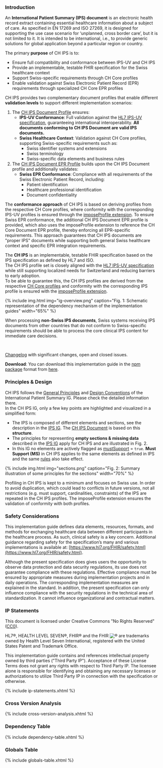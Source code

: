### Introduction
An **International Patient Summary (IPS) document** is an electronic health record extract containing essential healthcare information about a subject of care. As specified in EN 17269 and ISO 27269, it is designed for supporting the use case scenario for ‘unplanned, cross border care’, but it is not limited to it. It is intended to be international, i.e., to provide generic solutions for global application beyond a particular region or country.  

The primary **purpose** of CH IPS is to:
* Ensure full compatibility and conformance between IPS-UV and CH IPS
* Provide an implementable, testable FHIR specification for the Swiss healthcare context
* Support Swiss-specific requirements through CH Core profiles
* Enable validation against Swiss Electronic Patient Record (EPR) requirements through specialized CH Core EPR profiles

CH IPS provides two complementary document profiles that enable different **validation levels** to support different implementation scenarios:
1. The [CH IPS Document Profile](StructureDefinition-ch-ips-document.html) ensures:
   * **IPS-UV Conformance**: Full validation against the [HL7 IPS-UV specification](https://hl7.org/fhir/uv/ips/STU2/), guaranteeing international interoperability. **All documents conforming to CH IPS Document are valid IPS documents.**
   * **Swiss Healthcare Context**: Validation against CH Core profiles, supporting Swiss-specific requirements such as:
      * Swiss identifier systems and extensions
      * Swiss terminology
      * Swiss-specific data elements and business rules
2. The [CH IPS Document EPR Profile](StructureDefinition-ch-ips-document-epr.html) builds upon the CH IPS Document profile and additionally validates:
   * **Swiss EPR Conformance**: Compliance with all requirements of the Swiss Electronic Patient Record, including:
      * Patient identification 
      * Healthcare professional identification
      * Document confidentiality

The **conformance approach** of CH IPS is based on deriving profiles from the respective CH Core profiles, where conformity with the corresponding IPS-UV profiles is ensured through the [imposeProfile extension](https://hl7.org/fhir/extensions/StructureDefinition-structuredefinition-imposeProfile.html). To ensure Swiss EPR conformance, the additional CH IPS Document EPR profile is provided, which also uses the imposeProfile extension to reference the CH Core Document EPR profile, thereby enforcing all EPR-specific requirements. This approach guarantees that CH IPS documents are "proper IPS" documents while supporting both general Swiss healthcare context and specific EPR integration requirements.

The **CH IPS** is an implementable, testable FHIR specification based on the IPS specification as defined by HL7 and ISO.   
The CH IPS profile set is closely aligned with the [HL7 IPS-UV specification](https://hl7.org/fhir/uv/ips/STU2/) while still supporting localized needs for Switzerland and reducing barriers to early adoption.   
To be able to guarantee this, the CH IPS profiles are derived from the respective [CH Core profiles](https://fhir.ch/ig/ch-core/6.0.0-ballot/index.html) and conformity with the corresponding IPS profile is ensured with the [imposeProfile extension](https://hl7.org/fhir/extensions/StructureDefinition-structuredefinition-imposeProfile.html).

{% include img.html img="ig-overview.png" caption="Fig. 1: Schematic representation of the dependency mechanism of the implementation guides" width="65%" %}

When processing **non-Swiss IPS documents**, Swiss systems receiving IPS documents from other countries that do not conform to Swiss-specific requirements should be able to process the core clinical IPS content for immediate care decisions.

<br>

<div markdown="1" class="stu-note">

[Changelog](changelog.html) with significant changes, open and closed issues.

</div>

**Download**: You can download this implementation guide in the [npm package](https://confluence.hl7.org/display/FHIR/NPM+Package+Specification) format from [here](package.tgz).

### Principles & Design
CH IPS follows the [General Principles](https://hl7.org/fhir/uv/ips/STU2/General-Principles.html) and [Design Conventions](https://hl7.org/fhir/uv/ips/STU2/Design-Conventions.html) of the International Patient Summary IG. Please check the detailed information there.    
In the CH IPS IG, only a few key points are highlighted and visualized in a simplified form:
* The IPS is composed of different elements and sections, see the description in the [IPS IG](https://hl7.org/fhir/uv/ips/STU2/Structure-of-the-International-Patient-Summary.html). The [CH IPS Document](document.html) is based on this **structure**.
* The principles for representing **empty sections & missing data** described in the [IPS IG](https://hl7.org/fhir/uv/ips/STU2/Design-Conventions.html#empty-sections--missing-data) apply for CH IPS and are illustrated in Fig. 2.
* In this IG no elements are actively flagged as [mustSupport](https://hl7.org/fhir/r4/conformance-rules.html#mustSupport) = `true`. **Must Support (MS)** in CH IPS applies to the same elements as defined in IPS and the same [rules](https://hl7.org/fhir/uv/ips/STU2/Design-Conventions.html#must-support) also take effect.

{% include img.html img="sections.png" caption="Fig. 2: Summary illustration of some principles for the sections" width="70%" %}

Profiling in CH IPS is kept to a minimum and focuses on Swiss use. In order to avoid duplication, which could lead to conflicts in future versions, not all restrictions (e.g. must support, cardinalities, constraints) of the IPS are repeated in the CH IPS profiles. The imposeProfile extension ensures the validation of conformity with both profiles.

### Safety Considerations
This implementation guide defines data elements, resources, formats, and methods for exchanging healthcare data between different participants in the healthcare process. As such, clinical safety is a key concern. Additional guidance regarding safety for the specification’s many and various implementations is available at: [https://www.hl7.org/FHIR/safety.html](https://www.hl7.org/FHIR/safety.html).

Although the present specification does gives users the opportunity to observe data protection and data security regulations, its use does not guarantee compliance with these regulations. Effective compliance must be ensured by appropriate measures during implementation projects and in daily operations. The corresponding implementation measures are explained in the standard. 
In addition, the present specification can only influence compliance with the security regulations in the technical area of standardization. It cannot influence organizational and contractual matters.

### IP Statements
This document is licensed under Creative Commons "No Rights Reserved" ([CC0](https://creativecommons.org/publicdomain/zero/1.0/)).

HL7®, HEALTH LEVEL SEVEN®, FHIR® and the FHIR <img src="icon-fhir-16.png" style="float: none; margin: 0px; padding: 0px; vertical-align: bottom"/>&reg; are trademarks owned by Health Level Seven International, registered with the United States Patent and Trademark Office.

This implementation guide contains and references intellectual property owned by third parties ("Third Party IP"). Acceptance of these License Terms does not grant any rights with respect to Third Party IP. The licensee alone is responsible for identifying and obtaining any necessary licenses or authorizations to utilize Third Party IP in connection with the specification or otherwise.

{% include ip-statements.xhtml %}

### Cross Version Analysis

{% include cross-version-analysis.xhtml %}

### Dependency Table

{% include dependency-table.xhtml %}

### Globals Table

{% include globals-table.xhtml %}